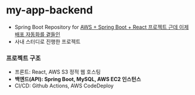 # my-app-backend
- Spring Boot Repository for [AWS + Spring Boot + React 프로젝트 근데 이제 배포 자동화를 곁들인](https://onibmag.tistory.com/entry/AWS-0-Spring-Boot-React-%ED%94%84%EB%A1%9C%EC%A0%9D%ED%8A%B8-%EA%B7%BC%EB%8D%B0-%EC%9D%B4%EC%A0%9C-%EB%B0%B0%ED%8F%AC%EC%9E%90%EB%8F%99%ED%99%94%EB%A5%BC-%EA%B3%81%EB%93%A4%EC%9D%B8)
- 사내 스터디로 진행한 프로젝트

### 프로젝트 구조

- 프론트: React, AWS S3 정적 웹 호스팅  
- **백엔드(API): Spring Boot, MySQL, AWS EC2 인스턴스**   
- CI/CD: Github Actions, AWS CodeDeploy
